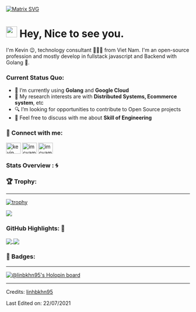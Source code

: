 [![Matrix SVG](https://raw.githubusercontent.com/rodrigograca31/rodrigograca31/master/matrix.svg)](https://www.youtube.com/watch?v=SDkAGkd4NLc) 

<h1><img src="https://emojis.slackmojis.com/emojis/images/1531849430/4246/blob-sunglasses.gif?1531849430" width="30"/> Hey, Nice to see you.</h1>

I'm Kevin 😉, technology consultant 👨🏻‍💻 from Viet Nam. I'm an open-source profession and mostly develop in fullstack javascript and Backend with Golang 🐍.

### Current Status Quo:

- 🌱 I’m currently using <strong>Golang</strong> and <strong>Google Cloud</strong>
- 🤔 My research interests are with <strong>Distributed Systems, Ecommerce system</strong>, etc
- 🔍 I’m looking for opportunities to contribute to Open Source projects
- 💬 Feel free to discuss with me about <strong>Skill of Engineering</strong>

### 👀 Connect with me:
<p align="left">
<a href="https://www.linkedin.com/in/linh-kevin-bb053a118/" target="blank"><img align="center" src="https://raw.githubusercontent.com/rahuldkjain/github-profile-readme-generator/master/src/images/icons/Social/linked-in-alt.svg" alt="kevin" height="30" width="40" /></a>
<a href="https://dev.to/linhbkhn95" target="blank"><img align="center" src="https://raw.githubusercontent.com/rahuldkjain/github-profile-readme-generator/master/src/images/icons/Social/devto.svg" alt="imcvampire" height="30" width="40" /></a>
<a href="https://leetcode.com/bao_linh/" target="blank"><img align="center" src="https://raw.githubusercontent.com/rahuldkjain/github-profile-readme-generator/master/src/images/icons/Social/leet-code.svg" alt="imcvampire" height="30" width="40" /></a>
</p>

### Stats Overview : :cyclone:


### 🏆 Trophy:
---
[![trophy](https://github-profile-trophy.vercel.app/?username=linhbkhn95&theme=gruvbox&no-frame=true&no-bg=true)](https://github.com/ryo-ma/github-profile-trophy)

<img align="center" src="https://github-readme-stats.vercel.app/api?username=linhbkhn95&show_icons=true&count_private=true&hide=stars&include_all_commits=false&theme=material-palenight" />


### GitHub Highlights: :blossom:
<a href="">
  <img align="center" src="https://github-readme-stats.vercel.app/api/top-langs/?username=linhbkhn95&langs_count=8&layout=compact&theme=material-palenight&hide=html,Tcl" />
</a>
<a href="">
  <img align="center" src="http://github-readme-streak-stats.herokuapp.com?user=linhbkhn95&theme=material-palenight"/>
</a>

### 📛 Badges:
---
[![@linbkhn95's Holopin board](https://holopin.io/api/user/board?user=linhbkhn95)](https://holopin.io/@linhbkhn95)

-----
Credits: [linhbkhn95](https://github.com/linhbkhn95)

Last Edited on: 22/07/2021
